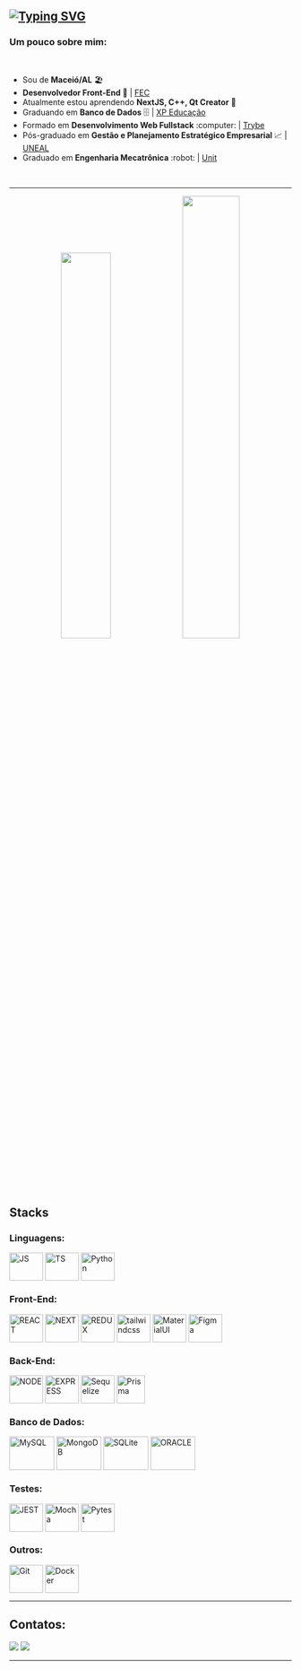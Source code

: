 ## [![Typing SVG](https://readme-typing-svg.demolab.com?font=Indie+Flower&size=40&pause=1000&color=00f&background=fff&vCenter=true&width=1200&height=60&lines=%F0%9F%91%8B+Olá,+Meu+nome+é+Luiz+Filipe,+Sou+Desenvolvedor+de+Software)](https://git.io/typing-svg)


  <div>
    <h3>Um pouco sobre mim:</h3>
    <br>
    <ul>
      <li>Sou de <strong>Maceió/AL</strong> 🏖️</li>
      <li><strong>Desenvolvedor Front-End 🏢</strong> | <a href="https://somosfec.org.br/quem-somos/">FEC</a></li>
      <li>Atualmente estou aprendendo <strong>NextJS, C++, Qt Creator</strong> 🌱</li>
      <li>Graduando em <strong>Banco de Dados</strong> 🗄️ | <a href="https://www.xpeducacao.com.br/?utm_source=google&utm_medium=cpc&utm_campaign=awareness_home_xpe&utm_term=29082022&utm_content=marcaxpe&gclid=Cj0KCQjw-fmZBhDtARIsAH6H8qhEMBIZzLxoSYn65MFUMYbEkcG63bIYj-YKTmCMCeX_ReR7LqpkmQ0aAhRUEALw_wcB">XP Educação</a></li>
      <li>Formado em <strong>Desenvolvimento Web Fullstack</strong> :computer: | <a href="https://www.betrybe.com/">Trybe</a></li>
      <li>Pós-graduado em <strong>Gestão e Planejamento Estratégico Empresarial</strong> 📈 | <a href="http://www.uneal.edu.br/">UNEAL</a></li>
      <li>Graduado em <strong>Engenharia Mecatrônica</strong> :robot: | <a href="https://www.unit.br/">Unit</a></li>
    </ul>
  </div>



  <!-- <p>Clique 
      <a href="https://luizfilipelgs.github.io/Portfolio/#hs"           target="_blank">
         aqui
      </a>
      para ver meu porfólio web!
   </p>-->
<br>
<hr>

<div align="center">
  <img width=42% src="https://github-readme-stats.vercel.app/api/top-langs/?username=luizfilipelgs&layout=compact&langs_count=8&theme=github"/>
  <img width=45% src="http://github-profile-summary-cards.vercel.app/api/cards/productive-time?username=luizfilipelgs&theme=github&utcOffset=-3"/>
</div>

<br>

<h2>Stacks</h2>
 <h3>Linguagens:</h3>
<div align="left" style="display: inline-block">
  <img align="center" alt="JS" height="50px" width="60px" src="https://cdn.jsdelivr.net/gh/devicons/devicon/icons/javascript/javascript-original.svg" />
  <img align="center" alt="TS" height="50px" width="60px" src="https://cdn.jsdelivr.net/gh/devicons/devicon/icons/typescript/typescript-original.svg" />
  <img align="center" alt="Python" height="50px" width="60px" src="https://cdn.jsdelivr.net/gh/devicons/devicon/icons/python/python-original.svg" />
  <!--<img align="center" alt="C++" height="50px" width="60px" src="https://cdn.jsdelivr.net/gh/devicons/devicon/icons/cplusplus/cplusplus-original.svg" /> -->
</div>

<h3>Front-End:</h3>
<div align="left" style="display: inline-block">
 	<img align="center" alt="REACT" height="50px" width="60px" src="https://cdn.jsdelivr.net/gh/devicons/devicon/icons/react/react-original-wordmark.svg">
	<img align="center" alt="NEXT" height="50px" width="60px" src="https://cdn.jsdelivr.net/gh/devicons/devicon/icons/nextjs/nextjs-original-wordmark.svg">
	<img align="center" alt="REDUX" height="50px" width="60px" src="https://cdn.jsdelivr.net/gh/devicons/devicon/icons/redux/redux-original.svg">  
	<!--<img align="center" alt="HTML" width="60" src="https://cdn.jsdelivr.net/gh/devicons/devicon/icons/html5/html5-original-wordmark.svg">  
	<img align="center" alt="CSS" width="60" src="https://cdn.jsdelivr.net/gh/devicons/devicon/icons/css3/css3-original-wordmark.svg">-->
	<img align="center" alt="tailwindcss" height="50px" width="60px" src="https://cdn.jsdelivr.net/gh/devicons/devicon/icons/tailwindcss/tailwindcss-plain.svg">
	<img align="center" alt="MaterialUI" height="50px" width="60px" src="https://cdn.jsdelivr.net/gh/devicons/devicon/icons/materialui/materialui-original.svg">
	<img align="center" alt="Figma" height="50px" width="60px" src="https://cdn.jsdelivr.net/gh/devicons/devicon/icons/figma/figma-original.svg"> 
</div>

<h3>Back-End:</h3>
<div align="left" style="display: inline-block">
 	<img align="center" alt="NODE" height="50px" width="60px" src="https://cdn.jsdelivr.net/gh/devicons/devicon/icons/nodejs/nodejs-original.svg" /> 
	<img align="center" alt="EXPRESS" height="50px" width="60px" src="https://cdn.jsdelivr.net/gh/devicons/devicon/icons/express/express-original.svg" /> 
	<img align="center" alt="Sequelize" height="50px" width="60px" src="https://cdn.jsdelivr.net/gh/devicons/devicon/icons/sequelize/sequelize-original.svg" />
	<img align="center" alt="Prisma" height="50px" width="50px" src="https://seeklogo.com/images/P/prisma-logo-3805665B69-seeklogo.com.png" />
</div>

<h3>Banco de Dados:</h3>
<div align="left" style="display: inline-block">
 	<img align="center" alt="MySQL" height="60px" width="80px" src="https://cdn.jsdelivr.net/gh/devicons/devicon/icons/mysql/mysql-original-wordmark.svg" />   
	<img align="center" alt="MongoDB" height="60px" width="80px" src="https://cdn.jsdelivr.net/gh/devicons/devicon/icons/mongodb/mongodb-original-wordmark.svg" />
	<img align="center" alt="SQLite" height="60px" width="80px" src="https://cdn.jsdelivr.net/gh/devicons/devicon/icons/sqlite/sqlite-original-wordmark.svg" />
	<img align="center" alt="ORACLE" height="60px" width="80px" src="https://cdn.jsdelivr.net/gh/devicons/devicon/icons/oracle/oracle-original.svg" /> 
</div>

<h3>Testes:</h3>
<div align="left" style="display: inline-block">
 	<img align="center" alt="JEST" height="50px" width="60px" src="https://cdn.jsdelivr.net/gh/devicons/devicon/icons/jest/jest-plain.svg" />
	<img align="center" alt="Mocha" height="50px" width="60px" src="https://cdn.jsdelivr.net/gh/devicons/devicon/icons/mocha/mocha-plain.svg" />
	<img align="center" alt="Pytest" height="50px" width="60px" src="https://cdn.jsdelivr.net/gh/devicons/devicon/icons/pytest/pytest-original-wordmark.svg" />
</div>

<h3>Outros:</h3>
<div align="left" style="display: inline-block">
 	<img align="center" alt="Git" height="50px" width="60px" src="https://cdn.jsdelivr.net/gh/devicons/devicon/icons/git/git-original-wordmark.svg">  
	<img align="center" alt="Docker" height="50px" width="60px" src="https://cdn.jsdelivr.net/gh/devicons/devicon/icons/docker/docker-original-wordmark.svg" />  
</div>
 <hr>
 
 ## Contatos:
 
<div align="left" style="display: inline-block"> 
  <a href="https://mail.google.com/mail/?view=cm&fs=1&to=luizfilipelgs@gmail.com"><img src="https://img.shields.io/badge/Gmail-D14836?style=for-the-badge&logo=gmail&logoColor=white"/></a>
  <a href="https://www.linkedin.com/in/luizfilipelgs/"><img src="https://img.shields.io/badge/LinkedIn-0077B5?style=for-the-badge&logo=linkedin&logoColor=white"/></a> 
</div>
   <hr>
 

 <!-- ![Snake animation](https://github.com/luizfilipelgs/luizfilipelgs/blob/output/github-contribution-grid-snake.svg)
 </p> -->
